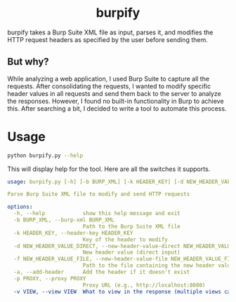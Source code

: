<h1 align="center">burpify</h1>
burpify takes a Burp Suite XML file as input, parses it, and modifies the HTTP request headers as specified by the user before sending them.

## But why?
While analyzing a web application, I used Burp Suite to capture all the requests. After consolidating the requests, I wanted to modify specific header values in all requests and send them back to the server to analyze the responses. However, I found no built-in functionality in Burp to achieve this. After searching a bit, I decided to write a tool to automate this process.

# Usage

```bash
python burpify.py --help
```
This will display help for the tool. Here are all the switches it supports.

```yaml
usage: burpify.py [-h] [-b BURP_XML] [-k HEADER_KEY] [-d NEW_HEADER_VALUE_DIRECT] [-f NEW_HEADER_VALUE_FILE] [-a] [-p PROXY] [-v VIEW]

Parse Burp Suite XML file to modify and send HTTP requests

options:
  -h, --help            show this help message and exit
  -b BURP_XML, --burp-xml BURP_XML
                        Path to the Burp Suite XML file
  -k HEADER_KEY, --header-key HEADER_KEY
                        Key of the header to modify
  -d NEW_HEADER_VALUE_DIRECT, --new-header-value-direct NEW_HEADER_VALUE_DIRECT
                        New header value (direct input)
  -f NEW_HEADER_VALUE_FILE, --new-header-value-file NEW_HEADER_VALUE_FILE
                        Path to the file containing the new header value
  -a, --add-header      Add the header if it doesn't exist
  -p PROXY, --proxy PROXY
                        Proxy URL (e.g., http://localhost:8080)
  -v VIEW, --view VIEW  What to view in the response (multiple views can be separated by comma, e.g., "status,headers"). Possible values: [status, headers, body, length, all, none]
```
